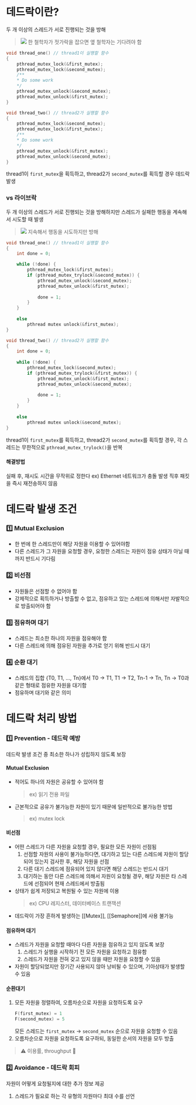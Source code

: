 # 데드락이란?
두 개 이상의 스레드가 서로 진행되는 것을 방해
>![](https://i.imgur.com/yElcWWj.png)
>한 철학자가 젓가락을 잡으면 옆 철학자는 기다려야 함

```c
void thread_one() // thread1이 실행할 함수
{
	pthread_mutex_lock(&first_mutex);
	pthread_mutex_lock(&second_mutex);
	/**
	* Do some work
	*/
	pthread_mutex_unlock(&second_mutex);
	pthread_mutex_unlock(&first_mutex);
}

void thread_two() // thread2가 실행할 함수
{
	pthread_mutex_lock(&second_mutex);
	pthread_mutex_lock(&first_mutex);
	/**
	* Do some work
	*/
	pthread_mutex_unlock(&first_mutex);
	pthread_mutex_unlock(&second_mutex);
}
```
thread1이 `first_mutex`을 획득하고, thread2가 `second_mutex`를 획득할 경우 데드락 발생
### vs 라이브락
두 개 이상의 스레드가 서로 진행되는 것을 방해하지만 스레드가 실패한 행동을 계속해서 시도할 때 발생
>![](https://i.imgur.com/W5OQITh.png)
>지속해서 행동을 시도하지만 방해

```c
void thread_one() // thread1이 실행할 함수
{
	int done = 0;

	while (!done) {  
		pthread_mutex_lock(&first_mutex);  
		if (pthread_mutex_trylock(&second_mutex)) {
			pthread_mutex_unlock(&second_mutex); 
			pthread_mutex_unlock(&first_mutex);
			
			done = 1;
		}
	}
	
	else  
		pthread mutex unlock(&first_mutex);
}

void thread_two() // thread2가 실행할 함수
{
	int done = 0;
	
	while (!done) {  
		pthread_mutex_lock(&second_mutex);  
		if (pthread_mutex_trylock(&first_mutex)) {
			pthread_mutex_unlock(&first_mutex); 
			pthread_mutex_unlock(&second_mutex);
			
			done = 1;
		}
	}
	
	else  
		pthread mutex unlock(&second_mutex);
}
```
thread1이 `first_mutex`를 획득하고, thread2가 `second_mutex`를 획득할 경우, 각 스레드는 무한적으로 `pthread_mutex_trylock()`을 반복
#### 해결방법
실패 후, 재시도 시간을 무작위로 정한다
ex) Ethernet 네트워크가 충돌 발생 직후 패킷을 즉시 재전송하지 않음
# 데드락 발생 조건
### 1️⃣ Mutual Exclusion
- 한 번에 한 스레드만이 해당 자원을 이용할 수 있어야함
- 다른 스레드가 그 자원을 요청할 경우, 요청한 스레드는 자원이 점유 상태가 아닐 때까지 반드시 기다림
### 2️⃣ 비선점
- 자원들은 선점할 수 없어야 함
- 강제적으로 획득하거나 방출할 수 없고, 점유하고 있는 스레드에 의해서만 자발적으로 방출되어야 함
### 3️⃣ 점유하며 대기
- 스레드는 최소한 하나의 자원을 점유해야 함
- 다른 스레드에 의해 점유된 자원을 추가로 얻기 위해 반드시 대기
### 4️⃣  순환 대기
- 스레드의 집합 {T0, T1, ..., Tn}에서 T0 -> T1, T1 -> T2, Tn-1 -> Tn, Tn -> T0과 같은 형태로 점유한 자원을 대기함
- 점유하며 대기와 같은 의미
# 데드락 처리 방법
### 1️⃣ Prevention - 데드락 예방
데드락 발생 조건 중 최소한 하나가 성립하지 않도록 보장
#### Mutual Exclusion
- 적어도 하나의 자원은 공유할 수 있어야 함
	> ex) 읽기 전용 파일
- 근본적으로 공유가 불가능한 자원이 있기 때문에 일반적으로 불가능한 방법
	> ex) mutex lock
#### 비선점
- 어떤 스레드가 다른 자원을 요청할 경우, 필요한 모든 자원이 선점됨
	1. 선점할 자원의 사용이 불가능하다면, 대기하고 있는 다른 스레드에 자원이 할당되어 있는지 검사한 후, 해당 자원을 선점
	2. 다른 대기 스레드에 점유되어 있지 않다면 해당 스레드는 반드시 대기
	3. 대기하는 동안 다른 스레드에 의해서 자원이 요청될 경우, 해당 자원은 타 스레드에 선점되어 현재 스레드에서 방출됨
- 상태가 쉽게 저장되고 복원될 수 있는 자원에 이용
	> ex) CPU 레지스터, 데이터베이스 트랜잭션
- 데드락이 가장 흔하게 발생하는 [[Mutex]], [[Semaphore]]에 사용 불가능
#### 점유하며 대기
- 스레드가 자원을 요청할 때마다 다른 자원을 점유하고 있지 않도록 보장
	1. 스레드가 실행을 시작하기 전 모든 자원을 요청하고 점유함
	2. 스레드가 자원을 전혀 갖고 있지 않을 때만 자원을 요청할 수 있음
- 자원이 할당되었지만 장기간 사용되지 않아 낭비될 수 있으며, 기아상태가 발생할 수 있음
#### 순환대기
1. 모든 자원을 정렬하여, 오름차순으로 자원을 요청하도록 요구
	```c
	F(first_mutex) = 1
	F(second_mutex) = 5
	```
	모든 스레드는 `first_mutex` -> `second_mutex` 순으로 자원을 요청할 수 있음
2. 오름차순으로 자원을 요청하도록 요구하되, 동일한 순서의 자원을 모두 방출

> ⚠️ 이용률, throughput 🔻
### 2️⃣ Avoidance - 데드락 회피
자원이 어떻게 요청될지에 대한 추가 정보 제공

1. 스레드가 필요로 하는 각 유형의 자원마다 최대 수를 선언
